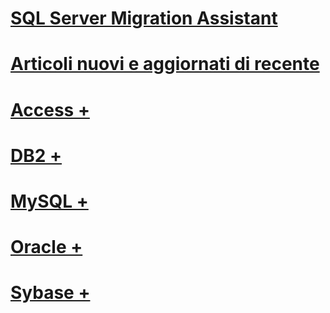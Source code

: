 # [SQL Server Migration Assistant](sql-server-migration-assistant.md)
# [Articoli nuovi e aggiornati di recente](new-updated-ssma.md)

# [Access +](../ssma/access/installing-sql-server-migration-assistant-for-access-accesstosql.md)
# [DB2 +](../ssma/db2/installing-ssma-for-db2-db2tosql.md)
# [MySQL +](../ssma/mysql/installing-ssma-for-mysql-mysqltosql.md)
# [Oracle +](../ssma/oracle/installing-ssma-for-oracle-oracletosql.md)
# [Sybase +](../ssma/sybase/installing-ssma-for-sybase-sybasetosql.md)
